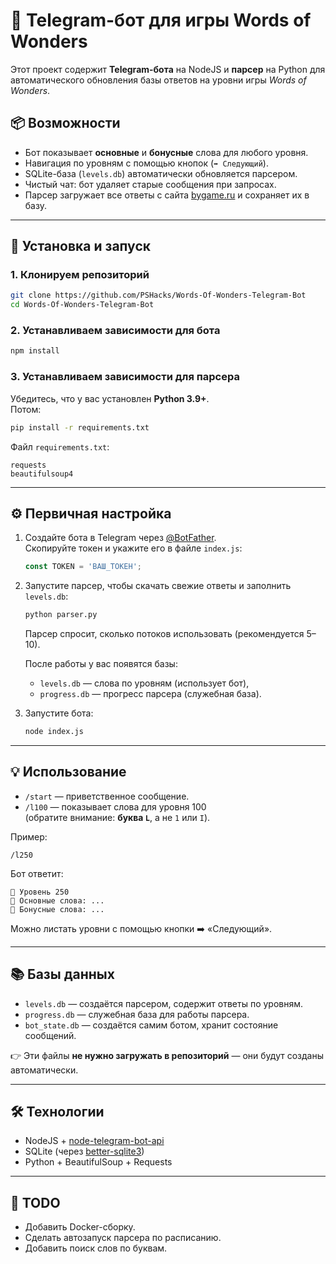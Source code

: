 # 🤖 Telegram-бот для игры Words of Wonders

Этот проект содержит **Telegram-бота** на NodeJS и **парсер** на Python для автоматического обновления базы ответов на уровни игры *Words of Wonders*.

## 📦 Возможности
- Бот показывает **основные** и **бонусные** слова для любого уровня.
- Навигация по уровням с помощью кнопок (`➡️ Следующий`).
- SQLite-база (`levels.db`) автоматически обновляется парсером.
- Чистый чат: бот удаляет старые сообщения при запросах.
- Парсер загружает все ответы с сайта [bygame.ru](https://bygame.ru) и сохраняет их в базу.

---

## 🚀 Установка и запуск

### 1. Клонируем репозиторий
```bash
git clone https://github.com/PSHacks/Words-Of-Wonders-Telegram-Bot
cd Words-Of-Wonders-Telegram-Bot
```

### 2. Устанавливаем зависимости для бота
```bash
npm install
```

### 3. Устанавливаем зависимости для парсера
Убедитесь, что у вас установлен **Python 3.9+**.  
Потом:
```bash
pip install -r requirements.txt
```

Файл `requirements.txt`:
```
requests
beautifulsoup4
```

---

## ⚙️ Первичная настройка

1. Создайте бота в Telegram через [@BotFather](https://t.me/BotFather).  
   Скопируйте токен и укажите его в файле `index.js`:
   ```js
   const TOKEN = 'ВАШ_ТОКЕН';
   ```

2. Запустите парсер, чтобы скачать свежие ответы и заполнить `levels.db`:
   ```bash
   python parser.py
   ```
   Парсер спросит, сколько потоков использовать (рекомендуется 5–10).

   После работы у вас появятся базы:
   - `levels.db` — слова по уровням (использует бот),
   - `progress.db` — прогресс парсера (служебная база).

3. Запустите бота:
   ```bash
   node index.js
   ```

---

## 💡 Использование

- `/start` — приветственное сообщение.  
- `/l100` — показывает слова для уровня 100  
  (обратите внимание: **буква `L`**, а не `1` или `I`).

Пример:
```
/l250
```

Бот ответит:
```
📘 Уровень 250
🧩 Основные слова: ...
🎁 Бонусные слова: ...
```

Можно листать уровни с помощью кнопки ➡️ «Следующий».

---

## 📚 Базы данных

- `levels.db` — создаётся парсером, содержит ответы по уровням.
- `progress.db` — служебная база для работы парсера.
- `bot_state.db` — создаётся самим ботом, хранит состояние сообщений.

👉 Эти файлы **не нужно загружать в репозиторий** — они будут созданы автоматически.

---

## 🛠️ Технологии
- NodeJS + [node-telegram-bot-api](https://github.com/yagop/node-telegram-bot-api)
- SQLite (через [better-sqlite3](https://github.com/WiseLibs/better-sqlite3))
- Python + BeautifulSoup + Requests

---

## 📌 TODO
- Добавить Docker-сборку.
- Сделать автозапуск парсера по расписанию.
- Добавить поиск слов по буквам.
